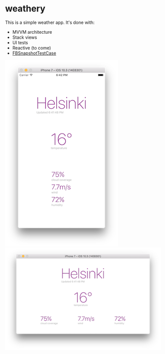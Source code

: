 # weathery
This is a simple weather app. It's done with:
- MVVM architecture
- Stack views
- UI tests
- Reactive (to come)
- [FBSnapshotTestCase](https://github.com/facebook/ios-snapshot-test-case)

![Portrait](./screenshots/portrait.png) ![Landscape](./screenshots/landscape.png)

